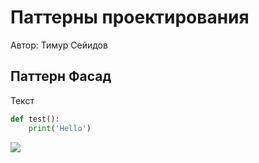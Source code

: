 Паттерны проектирования
=======================

Автор: Тимур Сейидов

Паттерн Фасад
-------------

Текст

```python
def test():
    print('Hello')
```

![](https://i1.wp.com/comhub.ru/wp-content/uploads/2019/02/img_5c751f97ac29b.png)